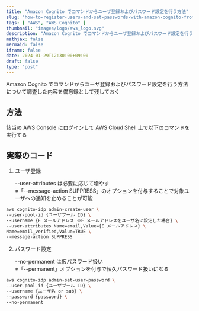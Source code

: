 ```yaml
---
title: "Amazon Cognito でコマンドからユーザ登録およびパスワード設定を行う方法"
slug: "how-to-register-users-and-set-passwords-with-amazon-cognito-from-command"
tags: [ "AWS", "AWS Cognito" ]
thumbnail: "images/logo/aws_logo.svg"
description: "Amazon Cognito でコマンドからユーザ登録およびパスワード設定を行う方法について調査した内容を備忘録として残しておく"
mathjax: false
mermaid: false
iframe: false
date: 2024-01-29T12:30:00+09:00
draft: false
type: "post"
---
```


Amazon Cognito でコマンドからユーザ登録およびパスワード設定を行う方法について調査した内容を備忘録として残しておく

## 方法

該当の AWS Console にログインして AWS Cloud Shell 上で以下のコマンドを実行する

## 実際のコード

1. ユーザ登録

    --user-attributes は必要に応じて増やす  
    ※「--message-action SUPPRESS」のオプションを付与することで対象ユーザへの通知を止めることが可能

```sh
aws cognito-idp admin-create-user \
--user-pool-id {ユーザプール ID} \
--username {E メールアドレス ※E メールアドレスをユーザ名に設定した場合} \
--user-attributes Name=email,Value={E メールアドレス} \
Name=email_verified,Value=TRUE \
--message-action SUPPRESS
```

2. パスワード設定

    --no-permanent は仮パスワード扱い  
    ※「--permanent」オプションを付与で恒久パスワード扱いになる

```sh
aws cognito-idp admin-set-user-password \
--user-pool-id {ユーザプール ID} \
--username {ユーザ名 or sub} \
--password {password} \
--no-permanent
```
